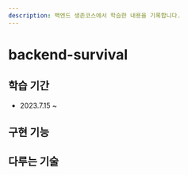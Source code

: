 ```yaml
---
description: 백엔드 생존코스에서 학습한 내용을 기록합니다.
---
```


# backend-survival

## 학습 기간

* 2023.7.15 \~&#x20;

## 구현 기능

## 다루는 기술
